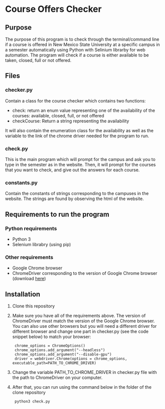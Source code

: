 # Course Offers Checker

## Purpose
The purpose of this program is to check through the terminal/command line if a course is offered in New Mexico State University at a specific campus in a semester automatically using Python with Selinium librarby for web automation. The program will check if a course is either available to be taken, closed, full or not offered.

## Files
### checker.py
Contain a class for the course checker which contains two functions:
+ check: return an enum value representing one of the availability of the courses: available, closed, full, or not offered
+ checkCourse: Return a string representing the availability

It will also contain the enumeration class for the availability as well as the variable to the link of the chrome driver needed for the program to run. 

### check.py
This is the main program which will prompt for the campus and ask you to type in the semester as in the website. Then, it will prompt for the courses that you want to check, and give out the answers for each course.

### constants.py
Contain the constants of strings corresponding to the campuses in the website. The strings are found by observing the html of the website. 

## Requirements to run the program
### Python requirements
+ Python 3
+ Selenium librabry (using pip)

### Other requirements
+ Google Chrome browser
+ ChromeDriver corresponding to the version of Google Chrome browser (download [here](https://chromedriver.chromium.org/))

## Installation
1. Clone this repository
2. Make sure you have all of the requirements above. The version of ChromeDriver must match the version of the Google Chrome browser. You can also use other browsers but you will need a different driver for different browser and change one part in checker.py (see the code snippet below) to match your browser:

        chrome_options = ChromeOptions()
        chrome_options.add_argument("--headless")
        chrome_options.add_argument("--disable-gpu") 
        driver = webdriver.Chrome(options = chrome_options, executable_path=PATH_TO_CHROME_DRIVER)
        
3. Change the variable PATH_TO_CHROME_DRIVER in checker.py file with the path to ChromeDriver on your computer.  
4. After that, you can run using the command below in the folder of the clone repository

        python3 check.py
